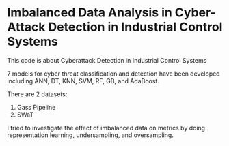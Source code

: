 # Imbalanced Data Analysis in Cyber-Attack Detection in Industrial Control Systems
This code is about Cyberattack Detection in Industrial Control Systems

7 models for cyber threat classification and detection have been developed including ANN, DT, KNN, SVM, RF, GB, and AdaBoost.

There are 2 datasets:
1. Gass Pipeline
2. SWaT

I tried to investigate the effect of imbalanced data on metrics by doing representation learning, undersampling, and oversampling.
